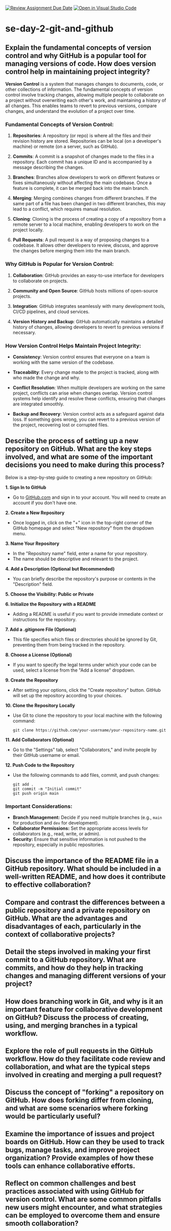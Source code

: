 [![Review Assignment Due Date](https://classroom.github.com/assets/deadline-readme-button-22041afd0340ce965d47ae6ef1cefeee28c7c493a6346c4f15d667ab976d596c.svg)](https://classroom.github.com/a/8wgCKhpZ)
[![Open in Visual Studio Code](https://classroom.github.com/assets/open-in-vscode-2e0aaae1b6195c2367325f4f02e2d04e9abb55f0b24a779b69b11b9e10269abc.svg)](https://classroom.github.com/online_ide?assignment_repo_id=15693354&assignment_repo_type=AssignmentRepo)
# se-day-2-git-and-github
## Explain the fundamental concepts of version control and why GitHub is a popular tool for managing versions of code. How does version control help in maintaining project integrity?

**Version Control** is a system that manages changes to documents, code, or other collections of information. The fundamental concepts of version control involve tracking changes, allowing multiple people to collaborate on a project without overwriting each other's work, and maintaining a history of all changes. This enables teams to revert to previous versions, compare changes, and understand the evolution of a project over time. 

### Fundamental Concepts of Version Control:
1. **Repositories**: A repository (or repo) is where all the files and their revision history are stored. Repositories can be local (on a developer's machine) or remote (on a server, such as GitHub).

2. **Commits**: A commit is a snapshot of changes made to the files in a repository. Each commit has a unique ID and is accompanied by a message describing the changes.

3. **Branches**: Branches allow developers to work on different features or fixes simultaneously without affecting the main codebase. Once a feature is complete, it can be merged back into the main branch.

4. **Merging**: Merging combines changes from different branches. If the same part of a file has been changed in two different branches, this may lead to a conflict, which requires manual resolution.

5. **Cloning**: Cloning is the process of creating a copy of a repository from a remote server to a local machine, enabling developers to work on the project locally.

6. **Pull Requests**: A pull request is a way of proposing changes to a codebase. It allows other developers to review, discuss, and approve the changes before merging them into the main branch.

### Why GitHub is Popular for Version Control:
1. **Collaboration**: GitHub provides an easy-to-use interface for developers to collaborate on projects.

2. **Community and Open Source**: GitHub hosts millions of open-source projects.

3. **Integration**: GitHub integrates seamlessly with many development tools, CI/CD pipelines, and cloud services.

4. **Version History and Backup**: GitHub automatically maintains a detailed history of changes, allowing developers to revert to previous versions if necessary.

### How Version Control Helps Maintain Project Integrity:
- **Consistency**: Version control ensures that everyone on a team is working with the same version of the codebase.
  
- **Traceability**: Every change made to the project is tracked, along with who made the change and why.
  
- **Conflict Resolution**: When multiple developers are working on the same project, conflicts can arise when changes overlap. Version control systems help identify and resolve these conflicts, ensuring that changes are integrated smoothly.
  
- **Backup and Recovery**: Version control acts as a safeguard against data loss. If something goes wrong, you can revert to a previous version of the project, recovering lost or corrupted files.



## Describe the process of setting up a new repository on GitHub. What are the key steps involved, and what are some of the important decisions you need to make during this process?
Below is a step-by-step guide to creating a new repository on GitHub:

**1. Sign In to GitHub**
   - Go to [GitHub.com](https://github.com) and sign in to your account. You will need to create an account if you don't have one.

**2. Create a New Repository**
   - Once logged in, click on the "+" icon in the top-right corner of the GitHub homepage and select "New repository" from the dropdown menu.

**3. Name Your Repository**
   - In the "Repository name" field, enter a name for your repository. 
   - The name should be descriptive and relevant to the project.

**4. Add a Description (Optional but Recommended)**
   - You can briefly describe the repository's purpose or contents in the "Description" field.

**5. Choose the Visibility: Public or Private**
   
**6. Initialize the Repository with a README**
   - Adding a README is useful if you want to provide immediate context or instructions for the repository.

**7. Add a .gitignore File (Optional)**
   - This file specifies which files or directories should be ignored by Git, preventing them from being tracked in the repository.

**8. Choose a License (Optional)**
   - If you want to specify the legal terms under which your code can be used, select a license from the "Add a license" dropdown.

**9. Create the Repository**
   - After setting your options, click the "Create repository" button. GitHub will set up the repository according to your choices.

**10. Clone the Repository Locally**
   - Use Git to clone the repository to your local machine with the following command:
     ```
     git clone https://github.com/your-username/your-repository-name.git
     ```

**11. Add Collaborators (Optional)**
   - Go to the "Settings" tab, select "Collaborators," and invite people by their GitHub username or email.

**12. Push Code to the Repository**
   - Use the following commands to add files, commit, and push changes:
     ```
     git add .
     git commit -m "Initial commit"
     git push origin main
     ```
### **Important Considerations:**
- **Branch Management:** Decide if you need multiple branches (e.g., `main` for production and `dev` for development).
- **Collaborator Permissions:** Set the appropriate access levels for collaborators (e.g., read, write, or admin).
- **Security:** Ensure that sensitive information is not pushed to the repository, especially in public repositories.

## Discuss the importance of the README file in a GitHub repository. What should be included in a well-written README, and how does it contribute to effective collaboration?

## Compare and contrast the differences between a public repository and a private repository on GitHub. What are the advantages and disadvantages of each, particularly in the context of collaborative projects?

## Detail the steps involved in making your first commit to a GitHub repository. What are commits, and how do they help in tracking changes and managing different versions of your project?

## How does branching work in Git, and why is it an important feature for collaborative development on GitHub? Discuss the process of creating, using, and merging branches in a typical workflow.

## Explore the role of pull requests in the GitHub workflow. How do they facilitate code review and collaboration, and what are the typical steps involved in creating and merging a pull request?

## Discuss the concept of "forking" a repository on GitHub. How does forking differ from cloning, and what are some scenarios where forking would be particularly useful?

## Examine the importance of issues and project boards on GitHub. How can they be used to track bugs, manage tasks, and improve project organization? Provide examples of how these tools can enhance collaborative efforts.

## Reflect on common challenges and best practices associated with using GitHub for version control. What are some common pitfalls new users might encounter, and what strategies can be employed to overcome them and ensure smooth collaboration?
